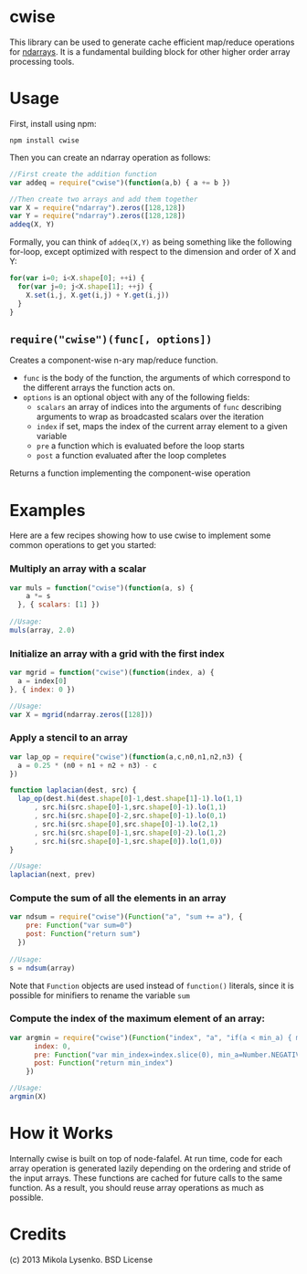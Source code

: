 cwise
=====
This library can be used to generate cache efficient map/reduce operations for [ndarrays](http://github.com/mikolalysenko/ndarray).  It is a fundamental building block for other higher order array processing tools.

Usage
=====
First, install using npm:

    npm install cwise
    
Then you can create an ndarray operation as follows:

```javascript
//First create the addition function
var addeq = require("cwise")(function(a,b) { a += b })

//Then create two arrays and add them together
var X = require("ndarray").zeros([128,128])
var Y = require("ndarray").zeros([128,128])
addeq(X, Y)
```

Formally, you can think of `addeq(X,Y)` as being something like the following for-loop, except optimized with respect to the dimension and order of X and Y:

```javascript
for(var i=0; i<X.shape[0]; ++i) {
  for(var j=0; j<X.shape[1]; ++j) {
    X.set(i,j, X.get(i,j) + Y.get(i,j))
  }
}
```

`require("cwise")(func[, options])`
-----------------------------------
Creates a component-wise n-ary map/reduce function.

* `func` is the body of the function, the arguments of which correspond to the different arrays the function acts on.
* `options` is an optional object with any of the following fields:
    * `scalars` an array of indices into the arguments of `func` describing arguments to wrap as broadcasted scalars over the iteration
    * `index` if set, maps the index of the current array element to a given variable
    * `pre` a function which is evaluated before the loop starts
    * `post` a function evaluated after the loop completes

Returns a function implementing the component-wise operation

Examples
========
Here are a few recipes showing how to use cwise to implement some common operations to get you started:

### Multiply an array with a scalar
```javascript
var muls = function("cwise")(function(a, s) {
    a *= s
  }, { scalars: [1] })
  
//Usage:
muls(array, 2.0)
```

### Initialize an array with a grid with the first index
```javascript
var mgrid = function("cwise")(function(index, a) {
  a = index[0]
}, { index: 0 })

//Usage:
var X = mgrid(ndarray.zeros([128]))
```

### Apply a stencil to an array
```javascript
var lap_op = require("cwise")(function(a,c,n0,n1,n2,n3) {
  a = 0.25 * (n0 + n1 + n2 + n3) - c
})

function laplacian(dest, src) {
  lap_op(dest.hi(dest.shape[0]-1,dest.shape[1]-1).lo(1,1)
      , src.hi(src.shape[0]-1,src.shape[0]-1).lo(1,1)
      , src.hi(src.shape[0]-2,src.shape[0]-1).lo(0,1)
      , src.hi(src.shape[0],src.shape[0]-1).lo(2,1)
      , src.hi(src.shape[0]-1,src.shape[0]-2).lo(1,2)
      , src.hi(src.shape[0]-1,src.shape[0]).lo(1,0))
}

//Usage:
laplacian(next, prev)
```

### Compute the sum of all the elements in an array
```javascript
var ndsum = require("cwise")(Function("a", "sum += a"), {
    pre: Function("var sum=0")
    post: Function("return sum")
  })
  
//Usage:
s = ndsum(array)
```
Note that `Function` objects are used instead of `function()` literals, since it is possible for minifiers to rename the variable `sum`

### Compute the index of the maximum element of an array:
```javascript
var argmin = require("cwise")(Function("index", "a", "if(a < min_a) { max_index=index.slice(0); min_a=a; }"), {
      index: 0,
      pre: Function("var min_index=index.slice(0), min_a=Number.NEGATIVE_INFINITY"),
      post: Function("return min_index")
    })

//Usage:
argmin(X)
```

How it Works
============
Internally cwise is built on top of node-falafel.  At run time, code for each array operation is generated lazily depending on the ordering and stride of the input arrays.  These functions are cached for future calls to the same function.  As a result, you should reuse array operations as much as possible.

Credits
=======
(c) 2013 Mikola Lysenko.  BSD License
